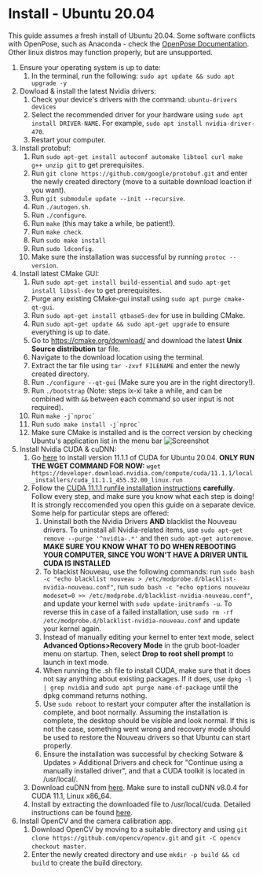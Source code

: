 # Install - Ubuntu 20.04
This guide assumes a fresh install of Ubuntu 20.04. Some software conflicts with OpenPose, such as Anaconda - check the [OpenPose Documentation](https://cmu-perceptual-computing-lab.github.io/openpose/web/html/doc/md_doc_00_index.html). Other linux distros may function properly, but are unsupported.

1. Ensure your operating system is up to date:
   1. In the terminal, run the following: `sudo apt update && sudo apt upgrade -y`
2. Dowload & install the latest Nvidia drivers:
   1. Check your device's drivers with the command: `ubuntu-drivers devices`
   2. Select the recommended driver for your hardware using `sudo apt install DRIVER-NAME`. For example, `sudo apt install nvidia-driver-470`.
   3. Restart your computer.
3. Install protobuf:
   1. Run `sudo apt-get install autoconf automake libtool curl make g++ unzip git` to get prerequisites.
   2. Run `git clone https://github.com/google/protobuf.git` and enter the newly created directory (move to a suitable download loaction if you want).
   3. Run `git submodule update --init --recursive`.
   4. Run `./autogen.sh`.
   5. Run `./configure`.
   6. Run `make` (this may take a while, be patient!).
   7. Run `make check`.
   8. Run `sudo make install`
   9. Run `sudo ldconfig`.
   10. Make sure the installation was successful by running `protoc --version`.
4. Install latest CMake GUI:
   1. Run `sudo apt-get install build-essential` and `sudo apt-get install libssl-dev` to get prerequisites.
   2. Purge any existing CMake-gui install using `sudo apt purge cmake-qt-gui`.
   3. Run `sudo apt-get install qtbase5-dev` for use in building CMake.
   4. Run `sudo apt-get update && sudo apt-get upgrade` to ensure everything is up to date.
   5. Go to https://cmake.org/download/ and download the latest **Unix Source distribution** tar file.
   6. Navigate to the download location using the terminal.
   7. Extract the tar file using `tar -zxvf FILENAME` and enter the newly created directory.
   8. Run `./configure --qt-gui` (Make sure you are in the right directory!).
   9. Run `./bootstrap` (Note: steps ix-xi take a while, and can be combined with `&&` between each command so user input is not required).
   10. Run ```` make -j`nproc` ````
   11. Run ```` sudo make install -j`nproc` ````
   12. Make sure CMake is installed and is the correct version by checking Ubuntu's application list in the menu bar ![Screenshot](https://user-images.githubusercontent.com/70712042/127895411-07ad3984-3c8c-4c43-acb8-d67bec292ae2.png)
5. Install Nvidia CUDA & cuDNN:
   1. Go [here](https://developer.nvidia.com/cuda-11.1.1-download-archive?target_os=Linux&target_arch=x86_64&target_distro=Ubuntu&target_version=2004) to install version 11.1.1 of CUDA for Ubuntu 20.04. **ONLY RUN THE WGET COMMAND FOR NOW:** `wget https://developer.download.nvidia.com/compute/cuda/11.1.1/local_installers/cuda_11.1.1_455.32.00_linux.run`
   2. Follow the [CUDA 11.1.1 runfile installation instructions](https://docs.nvidia.com/cuda/archive/11.1.1/cuda-installation-guide-linux/index.html#runfile) **carefully**. Follow every step, and make sure you know what each step is doing! It is strongly reccomended you open this guide on a separate device. Some help for particular steps are offered:
      1. Uninstall both the Nvidia Drivers **AND** blacklist the Nouveau drivers. To uninstall all Nvidia-related items, use `sudo apt-get remove --purge '^nvidia-.*'` and then `sudo apt-get autoremove`. **MAKE SURE YOU KNOW WHAT TO DO WHEN REBOOTING YOUR COMPUTER, SINCE YOU WON'T HAVE A DRIVER UNTIL CUDA IS INSTALLED**
      2. To blackist Nouveau, use the following commands: run `sudo bash -c "echo blacklist nouveau > /etc/modprobe.d/blacklist-nvidia-nouveau.conf"`, run `sudo bash -c "echo options nouveau modeset=0 >> /etc/modprobe.d/blacklist-nvidia-nouveau.conf"`, and update your kernel with `sudo update-initramfs -u`. To reverse this in case of a failed installation, use `sudo rm -rf /etc/modprobe.d/blacklist-nvidia-nouveau.conf` and update your kernel again.
      3. Instead of manually editing your kernel to enter text mode, select **Advanced Options>Recovery Mode** in the grub boot-loader menu on startup. Then, select **Drop to root shell prompt** to launch in text mode.
      4. When running the .sh file to install CUDA, make sure that it does not say anything about existing packages. If it does, use `dpkg -l | grep nvidia` and `sudo apt purge name-of-package` until the dpkg command returns nothing.
      5. Use `sudo reboot` to restart your computer after the installation is complete, and boot normally. Assuming the installation is complete, the desktop should be visible and look normal. If this is not the case, something went wrong and recovery mode should be used to restore the Nouveau drivers so that Ubuntu can start properly.
      6. Ensure the installation was successful by checking Sotware & Updates > Additional Drivers and check for "Continue using a manually installed driver", and that a CUDA toolkit is located in /usr/local/.
   3. Download cuDNN from [here](https://developer.nvidia.com/cudnn). Make sure to install cuDNN v8.0.4 for CUDA 11.1, Linux x86_64.
   4. Install by extracting the downloaded file to /usr/local/cuda. Detailed instructions can be found [here](https://docs.nvidia.com/deeplearning/cudnn/install-guide/index.html#installlinux-tar).
6. Install OpenCV and the camera calibration app.
   1. Download OpenCV by moving to a suitable directory and using `git clone https://github.com/opencv/opencv.git` and `git -C opencv checkout master`.
   2. Enter the newly created directory and use `mkdir -p build && cd build` to create the build directory.
